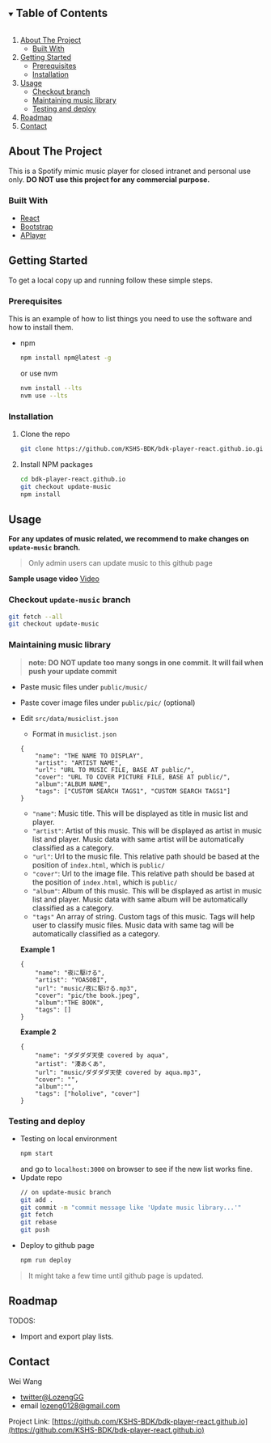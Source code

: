 <!-- TABLE OF CONTENTS -->
<details open="open">
  <summary><h2 style="display: inline-block">Table of Contents</h2></summary>
  <ol>
    <li>
      <a href="#about-the-project">About The Project</a>
      <ul>
        <li><a href="#built-with">Built With</a></li>
      </ul>
    </li>
    <li>
      <a href="#getting-started">Getting Started</a>
      <ul>
        <li><a href="#prerequisites">Prerequisites</a></li>
        <li><a href="#installation">Installation</a></li>
      </ul>
    </li>
    <li>
	    <a href="#usage">Usage</a>
		<ul>
	        <li><a href="#checkout-update-music-branch">Checkout branch</a></li>
	        <li><a href="#maintaining-music-library">Maintaining music library</a></li>
	        <li><a href="#testing-and-deploy">Testing and deploy</a></li>
	      </ul>
    </li>
    <li><a href="#roadmap">Roadmap</a></li>
    <li><a href="#contact">Contact</a></li>
  </ol>
</details>



<!-- ABOUT THE PROJECT -->
## About The Project

This is a Spotify mimic music player for closed intranet and personal use only. 
**DO NOT use this project for any commercial purpose.**


### Built With

* [React](https://zh-hant.reactjs.org/)
* [Bootstrap](https://getbootstrap.com/)
* [APlayer](https://aplayer.js.org/#/)



<!-- GETTING STARTED -->
## Getting Started

To get a local copy up and running follow these simple steps.

### Prerequisites

This is an example of how to list things you need to use the software and how to install them.
* npm
  ```sh
  npm install npm@latest -g
  ```
  or use nvm
  ```sh
  nvm install --lts
  nvm use --lts
  ```

### Installation

1. Clone the repo
   ```sh
   git clone https://github.com/KSHS-BDK/bdk-player-react.github.io.git
   ```
2. Install NPM packages
   ```sh
   cd bdk-player-react.github.io
   git checkout update-music
   npm install
   ```



<!-- USAGE EXAMPLES -->
## Usage

**For any updates of music related, we recommend to make changes on ``update-music`` branch.**
>Only admin users can update music to this github page

**Sample usage video**
[Video](https://youtu.be/qEgvOWpKsHI)

### Checkout ``update-music`` branch
```sh
git fetch --all
git checkout update-music
```

### Maintaining music library
> **note: DO NOT update too many songs in one commit. It will fail when push your update commit**
- Paste music files under ``public/music/``
- Paste cover image files under ``public/pic/`` (optional)
- Edit ``src/data/musiclist.json``
	- Format in ``musiclist.json``
	```
	{
        "name": "THE NAME TO DISPLAY",
        "artist": "ARTIST NAME",
        "url": "URL TO MUSIC FILE, BASE AT public/",
        "cover": "URL TO COVER PICTURE FILE, BASE AT public/",
        "album":"ALBUM NAME",
        "tags": ["CUSTOM SEARCH TAGS1", "CUSTOM SEARCH TAGS1"]
	}
	```
	- ``"name"``: Music title. This will be displayed as title in music list and player.
	- ``"artist"``: Artist of this music. This will be displayed as artist in music list and player. Music data with same artist will be automatically classified as a category.
	- ``"url"``: Url to the music file. This relative path should be based at the position of ``index.html``, which is ``public/``
	- ``"cover"``: Url to the image file. This relative path should be based at the position of ``index.html``, which is ``public/``
	- ``"album"``: Album of this music. This will be displayed as artist in music list and player. Music data with same album will be automatically classified as a category.
	- ``"tags"`` An array of string. Custom tags of this music. Tags will help user to classify music files.  Music data with same tag will be automatically classified as a category.

	**Example 1**
	```
	{
        "name": "夜に駆ける",
        "artist": "YOASOBI",
        "url": "music/夜に駆ける.mp3",
        "cover": "pic/the book.jpeg",
        "album":"THE BOOK",
        "tags": []
	}
	```
	**Example 2**
	```
	{
        "name": "ダダダダ天使 covered by aqua",
        "artist": "湊あくあ",
        "url": "music/ダダダダ天使 covered by aqua.mp3",
        "cover": "",
        "album":"",
        "tags": ["hololive", "cover"]
	}
	```
### Testing and deploy
- Testing on local environment
	```sh
	npm start
	```
	and go to ``localhost:3000`` on browser to see if the new list works fine.
- Update repo
	```sh
  // on update-music branch
  git add .
  git commit -m "commit message like 'Update music library...'"
  git fetch
  git rebase
  git push
	```
- Deploy to github page
	```sh
	npm run deploy
	```
> It might take a few time until github page is updated.

<!-- ROADMAP -->
## Roadmap

TODOS:
- Import and export play lists.


<!-- CONTACT -->
## Contact

Wei Wang 
- [twitter@LozengGG](https://twitter.com/LozengGG) 
- email lozeng0128@gmail.com

Project Link: [https://github.com/KSHS-BDK/bdk-player-react.github.io](https://github.com/KSHS-BDK/bdk-player-react.github.io)